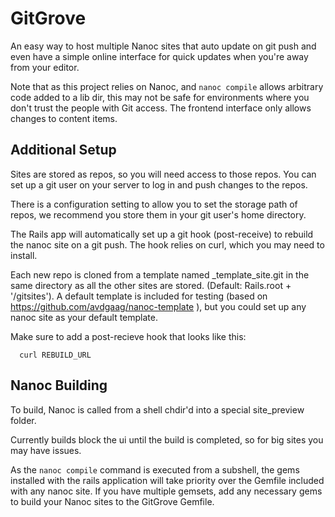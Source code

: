 # GitGrove

An easy way to host multiple Nanoc sites that auto update on git push and even
have a simple online interface for quick updates when you're away from your editor.

Note that as this project relies on Nanoc, and `nanoc compile` allows arbitrary 
code added to a lib dir, this may not be safe for environments where you don't trust
the people with Git access. The frontend interface only allows changes to content
items.

## Additional Setup

Sites are stored as repos, so you will need access to those repos. You can set up
a git user on your server to log in and push changes to the repos.

There is a configuration setting to allow you to set the storage path of repos,
we recommend you store them in your git user's home directory.

The Rails app will automatically set up a git hook (post-receive) to rebuild the nanoc site 
on a git push. The hook relies on curl, which you may need to install.

Each new repo is cloned from a template named _template_site.git in the
same directory as all the other sites are stored. (Default: Rails.root + 
'/gitsites'). A default template is included for testing (based on 
https://github.com/avdgaag/nanoc-template
), but you could set up any nanoc site as your default template.

Make sure to add a post-recieve hook that looks like this: 

```
  curl REBUILD_URL
```


## Nanoc Building


To build, Nanoc is called from a shell chdir'd into a special site_preview folder.

Currently builds block the ui until the build is completed, so for big sites you may have issues.

As the `nanoc compile` command is executed from a subshell, the gems installed with 
the rails application will take priority over the Gemfile included with any nanoc site.
If you have multiple gemsets, add any necessary gems to build your Nanoc sites to the 
GitGrove Gemfile.


